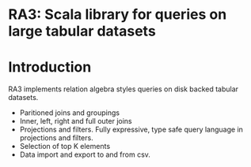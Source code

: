 RA3: Scala library for queries on large tabular datasets
========================================================

Introduction
============
RA3 implements relation algebra styles queries on disk backed tabular datasets.

- Paritioned joins and groupings
- Inner, left, right and full outer joins
- Projections and filters. Fully expressive, type safe query language in projections and filters. 
- Selection of top K elements 
- Data import and export to and from csv.


